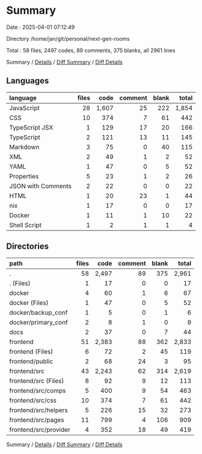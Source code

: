 # Summary

Date : 2025-04-01 07:12:49

Directory /home/jan/git/personal/next-gen-rooms

Total : 58 files,  2497 codes, 89 comments, 375 blanks, all 2961 lines

Summary / [Details](details.md) / [Diff Summary](diff.md) / [Diff Details](diff-details.md)

## Languages
| language | files | code | comment | blank | total |
| :--- | ---: | ---: | ---: | ---: | ---: |
| JavaScript | 28 | 1,607 | 25 | 222 | 1,854 |
| CSS | 10 | 374 | 7 | 61 | 442 |
| TypeScript JSX | 1 | 129 | 17 | 20 | 166 |
| TypeScript | 2 | 121 | 13 | 11 | 145 |
| Markdown | 3 | 75 | 0 | 40 | 115 |
| XML | 2 | 49 | 1 | 2 | 52 |
| YAML | 1 | 47 | 0 | 5 | 52 |
| Properties | 5 | 23 | 1 | 2 | 26 |
| JSON with Comments | 2 | 22 | 0 | 0 | 22 |
| HTML | 1 | 20 | 23 | 1 | 44 |
| nix | 1 | 17 | 0 | 0 | 17 |
| Docker | 1 | 11 | 1 | 10 | 22 |
| Shell Script | 1 | 2 | 1 | 1 | 4 |

## Directories
| path | files | code | comment | blank | total |
| :--- | ---: | ---: | ---: | ---: | ---: |
| . | 58 | 2,497 | 89 | 375 | 2,961 |
| . (Files) | 1 | 17 | 0 | 0 | 17 |
| docker | 4 | 60 | 1 | 6 | 67 |
| docker (Files) | 1 | 47 | 0 | 5 | 52 |
| docker/backup_conf | 1 | 5 | 0 | 1 | 6 |
| docker/primary_conf | 2 | 8 | 1 | 0 | 9 |
| docs | 2 | 37 | 0 | 7 | 44 |
| frontend | 51 | 2,383 | 88 | 362 | 2,833 |
| frontend (Files) | 6 | 72 | 2 | 45 | 119 |
| frontend/public | 2 | 68 | 24 | 3 | 95 |
| frontend/src | 43 | 2,243 | 62 | 314 | 2,619 |
| frontend/src (Files) | 8 | 92 | 9 | 12 | 113 |
| frontend/src/comps | 5 | 400 | 9 | 54 | 463 |
| frontend/src/css | 10 | 374 | 7 | 61 | 442 |
| frontend/src/helpers | 5 | 226 | 15 | 32 | 273 |
| frontend/src/pages | 11 | 799 | 4 | 106 | 909 |
| frontend/src/provider | 4 | 352 | 18 | 49 | 419 |

Summary / [Details](details.md) / [Diff Summary](diff.md) / [Diff Details](diff-details.md)